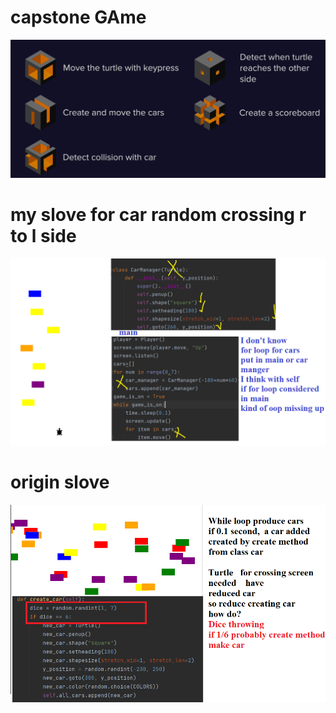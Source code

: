 # capstone GAme 

![capstone](https://raw.githubusercontent.com/wer340/python-angelayu/main/day-23/images/breakpoint.png)

# my slove  for  car random crossing r to l  side

![slove](https://raw.githubusercontent.com/wer340/python-angelayu/main/day-23/images/my_slove.png)

# origin slove

![side](https://raw.githubusercontent.com/wer340/python-angelayu/main/day-23/images/dice_tricky.png)
